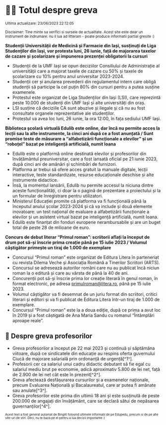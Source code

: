 # 👩‍🏫 Totul despre greva
<sub>Ultima actualizare: 23/06/2023 22:12:05</sub>

<sub>Disclaimer: Tine minte sa verifici si sursele de actualitate. Acest site este doar un instrument de indrumare: nu il lua ad litteram - poate produce informatii partial gresite :)</sub>

**Studenții Universității de Medicină și Farmacie din Iași, susținuți de Liga Studenților din Iași, vor protesta luni, 26 iunie, față de majorarea taxelor de cazare și școlarizare și impunerea prezenței obligatorii la cursuri**
- Studenții de la UMF Iași se opun deciziilor Consiliului de Administrație al universității care a majorat taxele de cazare cu 50% și taxele de școlarizare cu 10% pentru anul universitar 2023-2024.
- Studenții cer și anularea prevederii din regulamentul intern care obligă studenții să participe la cel puțin 80% din cursuri pentru a putea susține examenele.
- Protestul este organizat de Liga Studenților din Iași (LSI), care reprezintă peste 10.000 de studenți din UMF Iași și alte universități din oraș.
- LSI susține că deciziile CA sunt abuzive și ilegale și că nu au fost consultate organele reprezentative ale studenților.
- Protestul va avea loc luni, 26 iunie, la ora 12:00, în fața sediului UMF Iași.

**Biblioteca școlară virtuală Edulib este online, dar încă nu permite acces la lecții sau la alte instrumente, la cinci ani după ce a fost anunțată / Sunt promise teste de măsurare a “alfabetizării funcționale a elevilor” și un “roboțel” bazat pe inteligență artificială, numit Ioana**
- Edulib este o platformă online destinată elevilor și profesorilor din învățământul preuniversitar, care a fost lansată oficial pe 21 iunie 2023, după cinci ani de amânări și schimbări de furnizori.
- Platforma ar trebui să ofere acces gratuit la manuale digitale, lecții interactive, teste standardizate, resurse educaționale deschise și alte instrumente didactice.
- Însă, la momentul lansării, Edulib nu permite accesul la niciuna dintre aceste funcționalități, ci doar la o pagină de prezentare a proiectului și la un formular de înregistrare pentru utilizatori.
- Ministerul Educației promite că platforma va fi funcțională până la începutul anului școlar 2023-2024 și că va include și două elemente inovatoare: un test național de evaluare a alfabetizării funcționale a elevilor și un asistent virtual bazat pe inteligență artificială, numit Ioana.
- Edulib este finanțat din fonduri europene nerambursabile și are un buget total de peste 28 de milioane de euro.

**Concurs de debut literar “Primul roman”: scriitorii aflați la început de drum pot să-și înscrie prima creație până pe 15 iulie 2023 / Volumul câștigător primește un tiraj de 1.000 de exemplare**
- Concursul “Primul roman” este organizat de Editura Litera în parteneriat cu revista Dilema Veche și Asociația Română a Tinerilor Scriitori (ARTS).
- Concursul se adresează autorilor români care nu au publicat încă niciun roman la o editură și care au vârsta de până la 40 de ani.
- Concurenții pot să-și înscrie prima lor creație literară în genul roman, în format electronic, pe adresa primulroman@litera.ro, până pe 15 iulie 2023.
- Volumul câștigător va fi desemnat de un juriu format din scriitori, critici literari și editori și va fi publicat de Editura Litera într-un tiraj de 1.000 de exemplare.
- Concursul “Primul roman” este la a doua ediție, după ce prima a avut loc în 2019 și a fost câștigată de Ana Maria Sandu cu romanul “Întâmplări aproape reale”.

## 🏫 Despre greva profesorilor
- Greva profesorilor a început pe 22 mai 2023 și continuă și săptămâna viitoare, după ce sindicatele din educație au respins oferta guvernului Ciucă de majorare salarială prin ordonanță de urgență[^1^].
- Profesorii cer ca salariul unui cadru didactic debutant să fie egal cu salariul mediu brut pe economie, adică aproximativ 5.800 de lei net, față de 2.900 de lei net cât este în prezent[^2^].
- Greva afectează desfășurarea cursurilor și a examenelor naționale, precum Evaluarea Națională și Bacalaureatul, care ar putea fi amânate sau anulate[^3^].
- Greva profesorilor este prima din ultimii 18 ani și este susținută de peste 200.000 de angajați din învățământ, care se declară sătui de nepăsarea guvernanților[^4^].


<sub><sub>Acest text a fost generat automat de BingAI folosind ultimele informatii de pe Edupedu, precum si de pe alte site-uri de stiri. Deci, nu te baza pe el pentru a lua decizii importante :)</sub></sub>